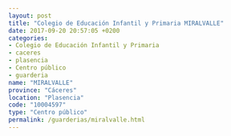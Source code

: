 ```yaml
---
layout: post
title: "Colegio de Educación Infantil y Primaria MIRALVALLE"
date: 2017-09-20 20:57:05 +0200
categories:
- Colegio de Educación Infantil y Primaria
- caceres
- plasencia
- Centro público
- guarderia
name: "MIRALVALLE"
province: "Cáceres"
location: "Plasencia"
code: "10004597"
type: "Centro público"
permalink: /guarderias/miralvalle.html
---
```


